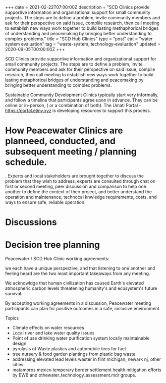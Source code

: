 +++
date = 2021-02-22T07:00:00Z
description = "SCD Clinics provide supportive information and organizational support for small community projects. The steps are to define a problem, invite community members and ask for their perspective on said issue, complile research, then call meeting to establish new ways work together to build lasting methaphorical bridges of understanding and peacemaking by bringing better understanding to complex problems."
title = "SCD Hub Clinics"
type = "post"
cat = "water system evaluation"
tag = "waste-system, technology-evaluation"
updated = 2020-09-05T00:00:00Z
+++

SCD Clinics provide supportive information and organizational support for small community projects. The steps are to define a problem, invite community members and ask for their perspective on said issue, compile research, then call meeting to establish new ways work together to build lasting metaphorical bridges of understanding and peacemaking by bringing better understanding to complex problems.

Sustainable Community Development Clinics typically start very informally, and follow a timeline that participants agree upon in advance.  They can be online or in-person, ( or a combination of both).  The Umati Portal - https://portal.etiny.xyz is developing resources to support this process.

# How Peacewater Clinics are planneed, conducted, and subsequent meeting / planning schedule. 
.
Experts and local stakeholders are brought together to discuss the problem that they wish to address, experts are consulted through chat on first or second meeting, 
peer discussion and comparison to help one another to define the context of their project, and better understand the operation and maintenance, technocal knwledge requirements,
costs, and ways to ensure safe, reliable operation.

# Discussions


# Decision tree planning


Peacewater / SCD Hub Clinic working agreements:

we each have a unique perspective, and that listening to one another and feeling heard are the two most important takeaways from any meeting.
  
We acknowldge that human civilization has caused Earth's elevated atmospheric carbon levels threatening humanity's and ecosystem's future survival.

By accepting working agreements in a discussion, Peacewater meeting participants can plan for positive outcomes in a safe, inclusive environment.

Topics

* Climate effects on water resources
* Local river and lake water quality issues
* Point of use drinking water purification system locally maintainable design
* pyrolysis of Waste plastics and automobile tires for fuel
* tree nursery & food garden plantings from plastic bag waste
* addressing elevated lead levels waster in flint michigan, newark nj, other cities.
* matamoros mexico temporary border settlement health mitigation efforts by EWB and othewater_technology_assessment.mdr groups.


